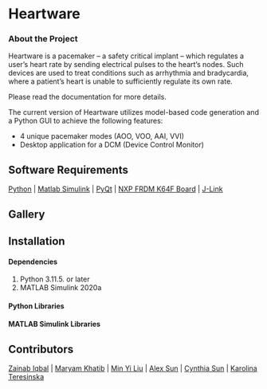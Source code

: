 # Heartware 

### About the Project

Heartware is a pacemaker – a safety critical implant – which regulates a user’s heart rate by sending electrical pulses to the heart’s nodes. Such devices are used to treat conditions such as arrhythmia and bradycardia, where a patient’s heart is unable to sufficiently regulate its own rate. 

Please read the documentation for more details.

The current version of Heartware utilizes model-based code generation and a Python GUI to achieve the following features:
- 4 unique pacemaker modes (AOO, VOO, AAI, VVI)
- Desktop application for a DCM (Device Control Monitor)

## Software Requirements
[Python](https://www.python.org/) | [Matlab Simulink](https://www.mathworks.com/products/simulink.html) | [PyQt](https://doc.qt.io/qtforpython-5/index.html#) | [NXP FRDM K64F Board](https://www.nxp.com/design/design-center/development-boards/freedom-development-boards/mcu-boards/freedom-development-platform-for-kinetis-k64-k63-and-k24-mcus:FRDM-K64F) | [J-Link](https://www.segger.com/downloads/jlink/)

## Gallery

## Installation
#### Dependencies
1. Python 3.11.5. or later
2. MATLAB Simulink 2020a

#### Python Libraries

#### MATLAB Simulink Libraries

## Contributors
[Zainab Iqbal]() |
[Maryam Khatib]() |
[Min Yi Liu]() |
[Alex Sun](https://www.linkedin.com/in/alex-sun-89a76b223/) |
[Cynthia Sun]() |
[Karolina Teresinska]()
